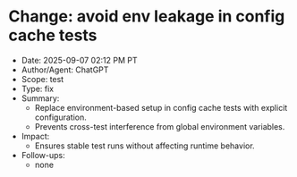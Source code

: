 # Change: avoid env leakage in config cache tests

- Date: 2025-09-07 02:12 PM PT
- Author/Agent: ChatGPT
- Scope: test
- Type: fix
- Summary:
  - Replace environment-based setup in config cache tests with explicit configuration.
  - Prevents cross-test interference from global environment variables.
- Impact:
  - Ensures stable test runs without affecting runtime behavior.
- Follow-ups:
  - none
